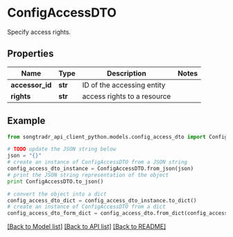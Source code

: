 # ConfigAccessDTO

Specify access rights.

## Properties

Name | Type | Description | Notes
------------ | ------------- | ------------- | -------------
**accessor_id** | **str** | ID of the accessing entity | 
**rights** | **str** | access rights to a resource | 

## Example

```python
from songtradr_api_client_python.models.config_access_dto import ConfigAccessDTO

# TODO update the JSON string below
json = "{}"
# create an instance of ConfigAccessDTO from a JSON string
config_access_dto_instance = ConfigAccessDTO.from_json(json)
# print the JSON string representation of the object
print ConfigAccessDTO.to_json()

# convert the object into a dict
config_access_dto_dict = config_access_dto_instance.to_dict()
# create an instance of ConfigAccessDTO from a dict
config_access_dto_form_dict = config_access_dto.from_dict(config_access_dto_dict)
```
[[Back to Model list]](../README.md#documentation-for-models) [[Back to API list]](../README.md#documentation-for-api-endpoints) [[Back to README]](../README.md)


